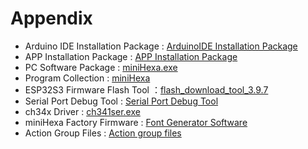 # Appendix

* Arduino IDE Installation Package : [ArduinoIDE Installation Package]()
* APP Installation Package : [APP Installation Package]()
* PC Software Package : [miniHexa.exe]()
* Program Collection : [miniHexa]()
* ESP32S3 Firmware Flash Tool ：[flash_download_tool_3.9.7]()
* Serial Port Debug Tool : [Serial Port Debug Tool]()
* ch34x Driver : [ch341ser.exe]()
* miniHexa Factory Firmware : [Font Generator Software]()
* Action Group Files : [Action group files]()
